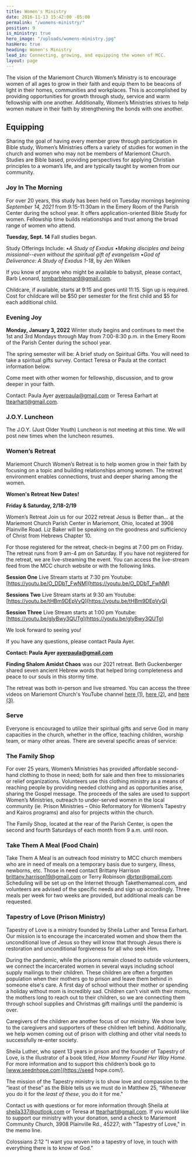 ```yaml
---
title: Women's Ministry
date: 2016-11-13 15:42:00 -05:00
permalink: "/womens-ministry/"
position: 9
is_ministry: true
hero_image: "/uploads/womens-ministry.jpg"
hasHero: true
heading: Women's Ministry
lead_in: Connecting, growing, and equipping the women of MCC.
layout: page
---
```


The vision of the Mariemont Church Women’s Ministry is to encourage women of all ages to grow in their faith and equip them to be beacons of light in their homes, communities and workplaces. This is accomplished by providing opportunities for growth through study, service and warm fellowship with one another. Additionally, Women’s Ministries strives to help women mature in their faith by strengthening the bonds with one another.

## Equipping

Sharing the goal of having every member grow through participation in Bible study, Women’s Ministries offers a variety of studies for women in the church and women who may not be members of Mariemont Church. Studies are Bible based, providing perspectives for applying Christian principles to a woman’s life, and are typically taught by women from our community.

### Joy In The Morning

For over 20 years, this study has been held on Tuesday mornings beginning *September 14, 2021* from 9:15-11:30am in the Emery Room of the Parish Center during the school year. It offers application-oriented Bible Study for women. Fellowship time builds relationships and trust among the broad range of women who attend. 

**Tuesday, Sept. 14** Fall studies began.

Study Offerings Include:
•*A Study of Exodus*
•*Making disciples and being missional--even
without the spiritual gift of evangelism*
•*God of Deliverance: A Study of Exodus 1-18*, by
Jen Wilken

If you know of anyone who might be available to babysit, please contact, Barb Leonard, tombarbleonard@gmail.com.

Childcare, if available, starts at 9:15 and goes until 11:15. Sign up is required. Cost for childcare will be $50 per semester for the first child and $5 for each additional child.

### Evening Joy

**Monday, January 3, 2022** Winter study begins and continues to meet the 1st and 3rd Mondays through May from 7:00-8:30 p.m. in the Emery Room of the Parish Center during the school year.

The spring semester will be:
A brief study on Spiritual Gifts. You will need to take a spiritual gifts survey. Contact Teresa or Paula at the contact information below.

Come meet with other women for fellowship, discussion, and to grow deeper in your faith.

Contact: Paula Ayer ayerpaula@gmail.com or Teresa Earhart at [ttearhart@gmail.com](ttearhart@gmail.com).

### J.O.Y. Luncheon

The J.O.Y. (Just Older Youth) Luncheon is not meeting at this time. We will post new times when the luncheon resumes.

### Women’s Retreat

Mariemont Church Women’s Retreat is to help women grow in their faith by focusing on a topic and building relationships among women. The retreat environment enables connections, trust and deeper sharing among the women.


**Women's Retreat** **New Dates!**

**Friday & Saturday, 2/18-2/19**

Women’s Retreat Join us for our 2022 retreat Jesus is Better than… at the Mariemont Church Parish Center in Mariemont, Ohio, located at 3908 Plainville Road. Liz Baker will be speaking on the goodness and sufficiency of Christ from Hebrews Chapter 10.

For those registered for the retreat, check-in begins at 7:00 pm on Friday. The retreat runs from 9 am-4 pm on Saturday. If you have not registered for the retreat, we are live-streaming the event. You can access the live-stream feed from the MCC church website or with the following links.

**Session One** Live Stream starts at 7:30 pm
Youtube: [https://youtu.be/O_DDbT_FwNM](https://youtu.be/O_DDbT_FwNM)

**Sessions Two** Live Stream starts at 9:30 am
Youtube: [https://youtu.be/tHBm9DEpVyQ](https://youtu.be/tHBm9DEpVyQ)

**Session Three** Live Stream starts at 1:00 pm
Youtube: [https://youtu.be/glyBwy3QUTg](https://youtu.be/glyBwy3QUTg)

We look forward to seeing you!

If you have any questions, please contact Paula Ayer.

**Contact: Paula Ayer ayerpaula@gmail.com**

**Finding Shalom Amidst Chaos** was our 2021 retreat. Beth Guckenberger shared seven ancient Hebrew words that helped bring completeness and peace to our souls in this stormy time.

The retreat was both in-person and live streamed. You can access the three videos on Mariemont Church's YouTube channel [here (1)](https://youtu.be/p1MRw42YHRA), [here (2)](https://youtu.be/IHLUDYp1AUo), and [here (3)](https://youtu.be/b2SPeXkzX9c).


### Serve

Everyone is encouraged to utilize their spiritual gifts and serve God in many capacities in the church, whether in the office, teaching children, worship team, or many other areas. There are several specific areas of service:

### The Family Shop

For over 25 years, Women’s Ministries has provided affordable second-hand clothing to those in need; both for sale and then free to missionaries or relief organizations. Volunteers use this clothing ministry as a means of reaching people by providing needed clothing and as opportunities arise, sharing the Gospel message. The proceeds of the sales are used to support Women’s Ministries, outreach to under-served women in the local community (ie. Prison Ministries – Ohio Reformatory for Women’s Tapestry and Kairos programs) and also for projects within the church.

The Family Shop, located at the rear of the Parish Center, is open the second and fourth Saturdays of each month from 9 a.m. until noon.

### Take Them A Meal (Food Chain)

Take Them A Meal is an outreach food ministry to MCC church members who are in need of meals on a temporary basis due to surgery, illness, newborns, etc. Those in need contact Brittany Harrison brittany.harrison19@gmail.com or Terry Robinson dbrtpr@gmail.com. Scheduling will be set up on the Internet through Takethemameal.com, and volunteers are advised of the specific needs and sign up accordingly. Three meals per week for two weeks are provided, but additional meals can be requested.

### Tapestry of Love (Prison Ministry)

Tapestry of Love is a ministry founded by Sheila Luther and Teresa Earhart. Our mission is to encourage the incarcerated women and show them the unconditional love of Jesus so they will know that through Jesus there is restoration and unconditional forgiveness for all who seek Him.

During the pandemic, while the prisons remain closed to outside volunteers, we connect the incarcerated women in several ways including school supply mailings to their children. These children are often a forgotten population when their mothers go to prison and leave them behind in someone else's care. A first day of school without their mother or spending a holiday without mom is incredibly sad. Children can’t visit with their moms, the mothers long to reach out to their children, so we are connecting them through school supplies and Christmas gift mailings until the pandemic is over.

Caregivers of the children are another focus of our ministry. We show love to the caregivers and supporters of these children left behind. Additionally, we help women coming out of prison with clothing and other vital needs to successfully re-enter society.

Sheila Luther, who spent 13 years in prison and the founder of Tapestry of Love, is the illustrator of a book titled, *How Mommy Found Her Way Home*. For more information and to support this children’s book go to [www.seednhope.com](https://seed hope.com/).

The mission of the Tapestry ministry is to show love and compassion to the “least of these” as the Bible tells us we must do in Matthew 25, “Whenever you do it for the *least of these*, you do it for me."

Contact us with questions or for more information through Sheila at [sheila337@outlook.com](sheila337@outlook.com) or Teresa at [ttearhart@gmail.com](ttearhart@gmail.com). If you would like to support our ministry with your donation, send a check to Mariemont Community Church, 3908 Plainville Rd., 45227; with "Tapestry of Love," in the memo line.

Colossians 2:12 "I want you woven into a tapestry of love, in touch with everything there is to know of God." 